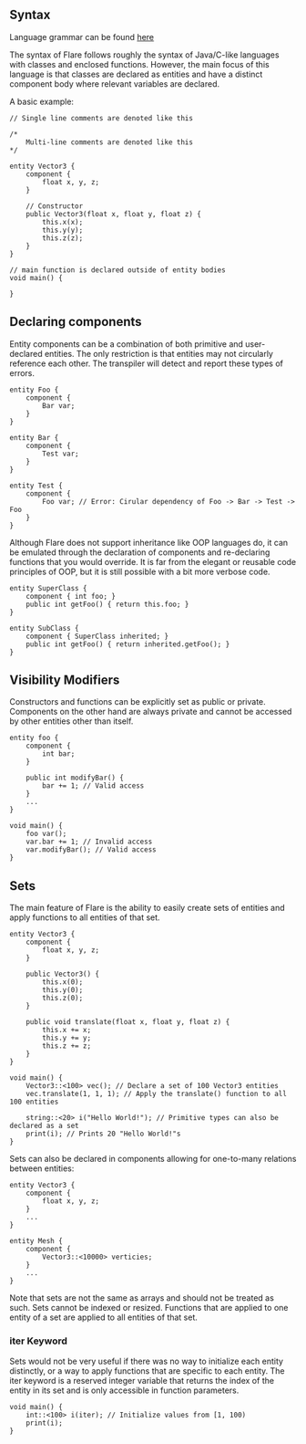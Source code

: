 ## <a id="section1"></a> Syntax

Language grammar can be found [here](src/FlareParser.g4)

The syntax of Flare follows roughly the syntax of Java/C-like languages with classes and enclosed functions. However, the main
focus of this language is that classes are declared as entities and have a distinct component body where relevant variables are declared.

A basic example:

```
// Single line comments are denoted like this

/*
    Multi-line comments are denoted like this
*/

entity Vector3 {
    component {
        float x, y, z;
    }

    // Constructor
    public Vector3(float x, float y, float z) {
        this.x(x);
        this.y(y);
        this.z(z);
    }
}

// main function is declared outside of entity bodies
void main() {

}
```

## <a id="section2"></a> Declaring components
Entity components can be a combination of both primitive and user-declared entities. The only restriction is that entities may not
circularly reference each other. The transpiler will detect and report these types of errors.

```
entity Foo {
    component {
        Bar var;
    } 
}

entity Bar {
    component {
        Test var;
    } 
}

entity Test {
    component {
        Foo var; // Error: Cirular dependency of Foo -> Bar -> Test -> Foo
    } 
}
```

Although Flare does not support inheritance like OOP languages do, it can be emulated through the declaration of components and re-declaring
functions that you would override. It is far from the elegant or reusable code principles of OOP, but it is still possible with a bit more 
verbose code.

```
entity SuperClass {
    component { int foo; }
    public int getFoo() { return this.foo; }
}

entity SubClass {
    component { SuperClass inherited; }
    public int getFoo() { return inherited.getFoo(); }
}
```

## <a id="section3"></a> Visibility Modifiers
Constructors and functions can be explicitly set as public or private. Components on the other hand are always private and cannot
be accessed by other entities other than itself.

```
entity foo {
    component {
        int bar;
    } 
    
    public int modifyBar() { 
        bar += 1; // Valid access
    }
    ...
}

void main() {
    foo var();
    var.bar += 1; // Invalid access
    var.modifyBar(); // Valid access
}
```

## <a id="section4"></a> Sets
The main feature of Flare is the ability to easily create sets of entities and apply functions to all entities of that set. 

```
entity Vector3 {
    component {
        float x, y, z;
    }
    
    public Vector3() {
        this.x(0);
        this.y(0);
        this.z(0);
    }
    
    public void translate(float x, float y, float z) {
        this.x += x;
        this.y += y;
        this.z += z;
    }
}

void main() {
    Vector3::<100> vec(); // Declare a set of 100 Vector3 entities
    vec.translate(1, 1, 1); // Apply the translate() function to all 100 entities
    
    string::<20> i("Hello World!"); // Primitive types can also be declared as a set
    print(i); // Prints 20 "Hello World!"s
}
```

Sets can also be declared in components allowing for one-to-many relations between entities:
```
entity Vector3 {
    component {
        float x, y, z;
    }
    ...
}

entity Mesh {
    component {
        Vector3::<10000> verticies;
    }
    ...
}
```
Note that sets are not the same as arrays and should not be treated as such. Sets cannot be indexed or resized. 
Functions that are applied to one entity of a set are applied to all entities of that set.

### <a id="section4.1"></a> iter Keyword
Sets would not be very useful if there was no way to initialize each entity distinctly, or a way to apply functions that 
are specific to each entity. The iter keyword is a reserved integer variable that returns the index of the entity in its set and is 
only accessible in function parameters.

```
void main() {
    int::<100> i(iter); // Initialize values from [1, 100)
    print(i); 
}
```